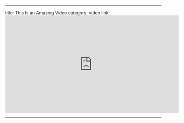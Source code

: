 ---

title: This Is an Amazing Video
category: video
link: <iframe width="560" height="315" src="https://www.youtube.com/embed/N8KQ74qOjTE?rel=0" frameborder="0" allow="autoplay; encrypted-media" allowfullscreen></iframe>


---